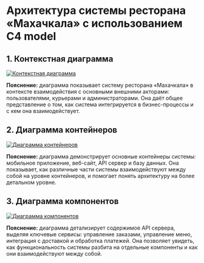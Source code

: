 # Архитектура системы ресторана «Махачкала» с использованием C4 model

## 1. Контекстная диаграмма

[![Контекстная диаграмма](https://tinyurl.com/237a8yus)](https://tinyurl.com/237a8yus)<!--![Контекстная диаграмма](./c4_model/context_diagram.puml)-->

**Пояснение:** диаграмма показывает систему ресторана «Махачкала» в контексте взаимодействия с основными внешними акторами: пользователями, курьерами и администраторами. Она даёт общее представление о том, как система интегрируется в бизнес-процессы и с кем она взаимодействует.

## 2. Диаграмма контейнеров

[![Диаграмма контейнеров](https://tinyurl.com/226xfwu2)](https://tinyurl.com/226xfwu2)<!--![Диаграмма контейнеров](./c4_model/container_diagram.puml)-->

**Пояснение:** диаграмма демонстрирует основные контейнеры системы: мобильное приложение, веб-сайт, API сервер и базу данных. Она показывает, как различные части системы взаимодействуют между собой на уровне контейнеров, и помогает понять архитектуру на более детальном уровне.

## 3. Диаграмма компонентов

[![Диаграмма компонентов](https://tinyurl.com/27jyxpmd)](https://tinyurl.com/27jyxpmd)<!--![Диаграмма компонентов](./c4_model/component_diagram.puml)-->

**Пояснение:** диаграмма детализирует содержимое API сервера, выделяя ключевые сервисы: управление заказами, управление меню, интеграция с доставкой и обработка платежей. Она позволяет увидеть, как функциональность системы разбита на отдельные компоненты и как они взаимодействуют между собой.